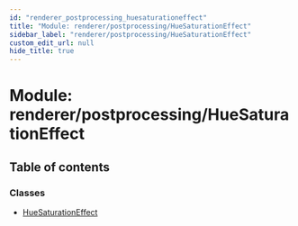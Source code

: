```yaml
---
id: "renderer_postprocessing_huesaturationeffect"
title: "Module: renderer/postprocessing/HueSaturationEffect"
sidebar_label: "renderer/postprocessing/HueSaturationEffect"
custom_edit_url: null
hide_title: true
---
```


# Module: renderer/postprocessing/HueSaturationEffect

## Table of contents

### Classes

- [HueSaturationEffect](../classes/renderer_postprocessing_huesaturationeffect.huesaturationeffect.md)
